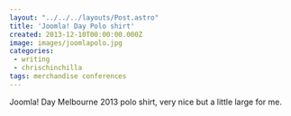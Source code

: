 ```yaml
---
layout: "../../../layouts/Post.astro"
title: 'Joomla! Day Polo shirt'
created: 2013-12-10T00:00:00.000Z
image: images/joomlapolo.jpg
categories:
 - writing
 - chrischinchilla
tags: merchandise conferences
---
```


Joomla! Day Melbourne 2013 polo shirt, very nice but a little large for me.
